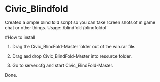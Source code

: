 # Civic_Blindfold
Created a simple blind fold script so you can take screen shots of in game chat or other things. Usage: /blindfold /blindfoldoff

#How to install 

1. Drag the Civic_BlindFold-Master folder out of the win.rar file.

2. Drag and drop Civic_BlindFold-Master into resource folder.

3. Go to server.cfg and start Civic_BlindFold-Master. 

Done.
